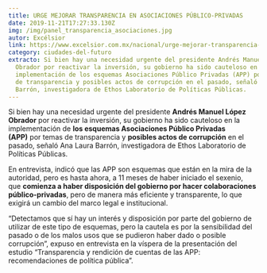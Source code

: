 ```yaml
---
title: URGE MEJORAR TRANSPARENCIA EN ASOCIACIONES PÚBLICO-PRIVADAS
date: 2019-11-21T17:27:33.130Z
img: /img/panel_transparencia_asociaciones.jpg
autor: Excélsior
link: https://www.excelsior.com.mx/nacional/urge-mejorar-transparencia-en-asociaciones-publico-privadas/1349012
category: ciudades-del-futuro
extracto: Si bien hay una necesidad urgente del presidente Andrés Manuel López
  Obrador por reactivar la inversión, su gobierno ha sido cauteloso en la
  implementación de los esquemas Asociaciones Público Privadas (APP) por temas
  de transparencia y posibles actos de corrupción en el pasado, señaló Ana Laura
  Barrón, investigadora de Ethos Laboratorio de Políticas Públicas.
---
```

<!--StartFragment-->

Si bien hay una necesidad urgente del presidente **Andrés Manuel López Obrador** por reactivar la inversión, su gobierno ha sido cauteloso en la implementación de **los esquemas Asociaciones Público Privadas (APP)** por temas de transparencia y **posibles actos de corrupción** en el pasado, señaló Ana Laura Barrón, investigadora de Ethos Laboratorio de Políticas Públicas.

En entrevista, indicó que las APP son esquemas que están en la mira de la autoridad, pero es hasta ahora, a 11 meses de haber iniciado el sexenio, que **comienza a haber disposición del gobierno por hacer colaboraciones público-privadas**, pero de manera más eficiente y transparente, lo que exigirá un cambio del marco legal e institucional.

“Detectamos que sí hay un interés y disposición por parte del gobierno de utilizar de este tipo de esquemas, pero la cautela es por la sensibilidad del pasado o de los malos usos que se pudieron haber dado o posible corrupción”, expuso en entrevista en la víspera de la presentación del estudio “Transparencia y rendición de cuentas de las APP: recomendaciones de política pública”.

<!--EndFragment-->